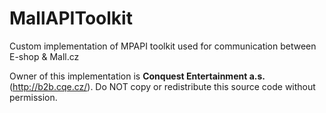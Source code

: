 # MallAPIToolkit
Custom implementation of MPAPI toolkit used for communication between E-shop & Mall.cz

Owner of this implementation is **Conquest Entertainment a.s.** (http://b2b.cqe.cz/). 
Do NOT copy or redistribute this source code without permission.
